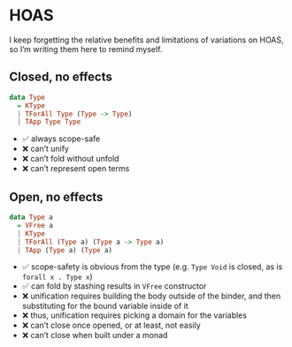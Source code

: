 # HOAS

I keep forgetting the relative benefits and limitations of variations on HOAS, so I’m writing them here to remind myself.


## Closed, no effects

```haskell
data Type
  = KType
  | TForAll Type (Type -> Type)
  | TApp Type Type
```

- ✅ always scope-safe
- ❌ can’t unify
- ❌ can’t fold without unfold
- ❌ can’t represent open terms


## Open, no effects

```haskell
data Type a
  = VFree a
  | KType
  | TForAll (Type a) (Type a -> Type a)
  | TApp (Type a) (Type a)
```

- ✅ scope-safety is obvious from the type (e.g. `Type Void` is closed, as is `forall x . Type x`)
- ✅ can fold by stashing results in `VFree` constructor
- ❌ unification requires building the body outside of the binder, and then substituting for the bound variable inside of it
- ❌ thus, unification requires picking a domain for the variables
- ❌ can’t close once opened, or at least, not easily
- ❌ can’t close when built under a monad
